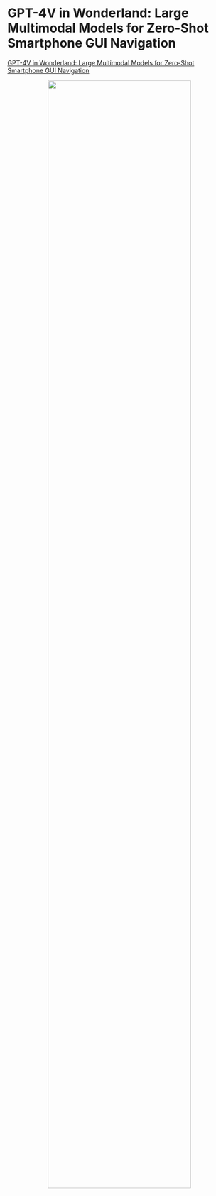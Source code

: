 # GPT-4V in Wonderland: Large Multimodal Models for Zero-Shot Smartphone GUI Navigation
[GPT-4V in Wonderland: Large Multimodal Models for Zero-Shot Smartphone GUI Navigation](https://arxiv.org/pdf/.pdf)

<!-- ### Introduction -->

<p align="center">
  <img src="GUI_demo.gif" width="80%"/>
</p>

<!-- ### Citation
	@article{,
	  title={GPT-4V in Wonderland: Large Multimodal Models for Zero-Shot Smartphone GUI Navigation},
	  author={},
	  journal={arXiv preprint arXiv:},
	  year={2023}
	} -->